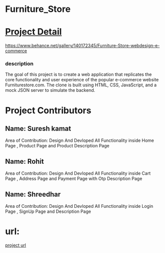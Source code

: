 # Furniture_Store

<a href="https://www.behance.net/gallery/140172345/Furniture-Store-webdesign-e-commerce"><h1>Project Detail </h1></a>

https://www.behance.net/gallery/140172345/Furniture-Store-webdesign-e-commerce

<h3>description</h3>
<p>The goal of this project is to create a web application that replicates the core functionality and user experience of the popular e-commerce website Furniturestore.com. The clone is built using HTML, CSS, JavaScript, and a mock JSON server to simulate the backend.
</p>
<div>
<h1>Project Contributors</h1>
<h2>Name: Suresh kamat</h2>
<p>Area of Contribution: Design And Devloped All Functionality inside Home Page , Product Page and Product Description Page</p>


<h2>Name: Rohit</h2>
<p>Area of Contribution: Design And Devloped All Functionality inside Cart Page , Address Page and Payment Page with Otp Description Page</p>
</div>


<h2>Name: Shreedhar</h2>
<p>Area of Contribution: Design And Devloped All Functionality inside Login Page , SignUp Page and Description Page </p>
</div>


<h1>url:</h1>

<a href="https://furniturestoremasai.netlify.app/">project url</h1>
